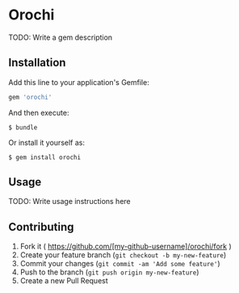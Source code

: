 # Orochi

TODO: Write a gem description

## Installation

Add this line to your application's Gemfile:

```ruby
gem 'orochi'
```

And then execute:

    $ bundle

Or install it yourself as:

    $ gem install orochi

## Usage

TODO: Write usage instructions here

## Contributing

1. Fork it ( https://github.com/[my-github-username]/orochi/fork )
2. Create your feature branch (`git checkout -b my-new-feature`)
3. Commit your changes (`git commit -am 'Add some feature'`)
4. Push to the branch (`git push origin my-new-feature`)
5. Create a new Pull Request
